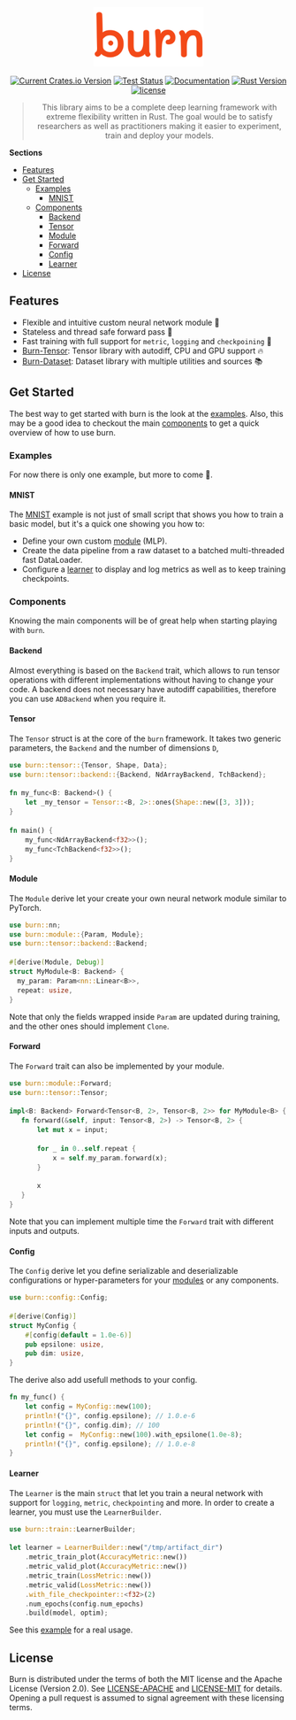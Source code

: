 <div align="center">
<img src="./assets/logo-burn-full.png" width="200px"/>

[![Current Crates.io Version](https://img.shields.io/crates/v/burn.svg)](https://crates.io/crates/burn)
[![Test Status](https://github.com/burn-rs/burn/actions/workflows/test-burn.yml/badge.svg)](https://github.com/burn-rs/burn/actions/workflows/test-burn.yml)
[![Documentation](https://docs.rs/burn/badge.svg)](https://docs.rs/burn)
[![Rust Version](https://img.shields.io/badge/Rust-1.65.0-blue)](https://releases.rs/docs/released/1.65.0)
[![license](https://shields.io/badge/license-MIT%2FApache--2.0-blue)](https://github.com/burn-rs/burn/blob/master/LICENSE)

> This library aims to be a complete deep learning framework with extreme flexibility written in Rust. 
> The goal would be to satisfy researchers as well as practitioners making it easier to experiment, train and deploy your models.

<div align="left">

__Sections__

* [Features](#features)
* [Get Started](#get-started)
    * [Examples](#examples)
        * [MNIST](#mnist)
    * [Components](#components)
        * [Backend](#backend)
        * [Tensor](#tensor)
        * [Module](#module)
        * [Forward](#forward)
        * [Config](#config)
        * [Learner](#learner)
* [License](#license)

## Features

 * Flexible and intuitive custom neural network module 🤖
 * Stateless and thread safe forward pass 🚀
 * Fast training with full support for `metric`, `logging` and `checkpoining` 🌟
 * [Burn-Tensor](https://github.com/burn-rs/burn/tree/doc/readme/burn-tensor): Tensor library with autodiff, CPU and GPU support 🔥
 * [Burn-Dataset](https://github.com/burn-rs/burn/tree/doc/readme/burn-dataset): Dataset library with multiple utilities and sources 📚

## Get Started

The best way to get started with burn is the look at the [examples](#examples).
Also, this may be a good idea to checkout the main [components](#components) to get a quick overview of how to use burn.

### Examples

For now there is only one example, but more to come 💪.

#### MNIST

The [MNIST](https://github.com/burn-rs/burn/blob/main/examples/mnist) example is not just of small script that shows you how to train a basic model, but it's a quick one showing you how to:

* Define your own custom [module](#module) (MLP).
* Create the data pipeline from a raw dataset to a batched multi-threaded fast DataLoader.
* Configure a [learner](#learner) to display and log metrics as well as to keep training checkpoints.

### Components

Knowing the main components will be of great help when starting playing with `burn`.

#### Backend

Almost everything is based on the `Backend` trait, which allows to run tensor operations with different implementations without having to change your code.
A backend does not necessary have autodiff capabilities, therefore you can use `ADBackend` when you require it.

#### Tensor

The `Tensor` struct is at the core of the `burn` framework.
It takes two generic parameters, the `Backend` and the number of dimensions `D`,

```rust
use burn::tensor::{Tensor, Shape, Data};
use burn::tensor::backend::{Backend, NdArrayBackend, TchBackend};

fn my_func<B: Backend>() {
    let _my_tensor = Tensor::<B, 2>::ones(Shape::new([3, 3]));
}

fn main() {
    my_func<NdArrayBackend<f32>>();
    my_func<TchBackend<f32>>();
}
```

#### Module

The `Module` derive let your create your own neural network module similar to PyTorch.

```rust
use burn::nn;
use burn::module::{Param, Module};
use burn::tensor::backend::Backend;

#[derive(Module, Debug)]
struct MyModule<B: Backend> {
  my_param: Param<nn::Linear<B>>,
  repeat: usize,
}
```

Note that only the fields wrapped inside `Param` are updated during training, and the other ones should implement `Clone`.

#### Forward

The `Forward` trait can also be implemented by your module.

```rust
use burn::module::Forward;
use burn::tensor::Tensor;

impl<B: Backend> Forward<Tensor<B, 2>, Tensor<B, 2>> for MyModule<B> {
   fn forward(&self, input: Tensor<B, 2>) -> Tensor<B, 2> {
       let mut x = input;

       for _ in 0..self.repeat {
           x = self.my_param.forward(x);
       }

       x
   }
}
```

Note that you can implement multiple time the `Forward` trait with different inputs and outputs.

#### Config

The `Config` derive let you define serializable and deserializable configurations or hyper-parameters for your [modules](#module) or any components.

```rust
use burn::config::Config;

#[derive(Config)]
struct MyConfig {
    #[config(default = 1.0e-6)]
    pub epsilone: usize,
    pub dim: usize,
}
```
The derive also add usefull methods to your config.

```rust
fn my_func() {
    let config = MyConfig::new(100);
    println!("{}", config.epsilone); // 1.0.e-6
    println!("{}", config.dim); // 100
    let config =  MyConfig::new(100).with_epsilone(1.0e-8);
    println!("{}", config.epsilone); // 1.0.e-8
}
```

#### Learner

The `Learner` is the main `struct` that let you train a neural network with support for `logging`, `metric`, `checkpointing` and more.
In order to create a learner, you must use the `LearnerBuilder`.

```rust
use burn::train::LearnerBuilder;

let learner = LearnerBuilder::new("/tmp/artifact_dir")
    .metric_train_plot(AccuracyMetric::new())
    .metric_valid_plot(AccuracyMetric::new())
    .metric_train(LossMetric::new())
    .metric_valid(LossMetric::new())
    .with_file_checkpointer::<f32>(2)
    .num_epochs(config.num_epochs)
    .build(model, optim);
```

See this [example](https://github.com/burn-rs/burn/blob/main/examples/mnist) for a real usage.

## License

Burn is distributed under the terms of both the MIT license and the Apache License (Version 2.0).
See [LICENSE-APACHE](./LICENSE-APACHE) and [LICENSE-MIT](./LICENSE-MIT) for details.
Opening a pull request is assumed to signal agreement with these licensing terms.
